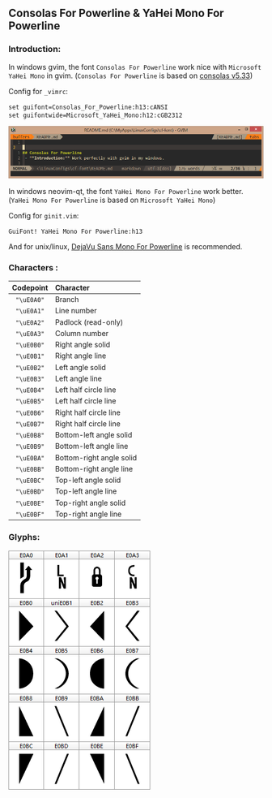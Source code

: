
## Consolas For Powerline & YaHei Mono For Powerline

### **Introduction:**
In windows gvim, the font `Consolas For Powerline` work nice with `Microsoft YaHei Mono` in gvim.
(`Consolas For Powerline` is based on [consolas v5.33](https://en.wikipedia.org/wiki/Consolas))

Config for `_vimrc`:

```vim
set guifont=Consolas_For_Powerline:h13:cANSI
set guifontwide=Microsoft_YaHei_Mono:h12:cGB2312
```

![example](./example.png)

In windows neovim-qt, the font `YaHei Mono For Powerline` work better.
(`YaHei Mono For Powerline` is based on `Microsoft YaHei Mono`)

Config for `ginit.vim`:

```vim
GuiFont! YaHei Mono For Powerline:h13
```

And for unix/linux, [DejaVu Sans Mono For Powerline](https://github.com/powerline/fonts/tree/master/DejaVuSansMono) is recommended.

### **Characters :**

| Codepoint  | Character                |
| :---:      | :---                     |
| `"\uE0A0"` | Branch                   |
| `"\uE0A1"` | Line number              |
| `"\uE0A2"` | Padlock (read-only)      |
| `"\uE0A3"` | Column number            |
| `"\uE0B0"` | Right angle solid        |
| `"\uE0B1"` | Right angle line         |
| `"\uE0B2"` | Left angle solid         |
| `"\uE0B3"` | Left angle line          |
| `"\uE0B4"` | Left half circle line    |
| `"\uE0B5"` | Left half circle line    |
| `"\uE0B6"` | Right half circle line   |
| `"\uE0B7"` | Right half circle line   |
| `"\uE0B8"` | Bottom-left angle solid  |
| `"\uE0B9"` | Bottom-left angle line   |
| `"\uE0BA"` | Bottom-right angle solid |
| `"\uE0BB"` | Bottom-right angle line  |
| `"\uE0BC"` | Top-left angle solid     |
| `"\uE0BD"` | Top-left angle line      |
| `"\uE0BE"` | Top-right angle solid    |
| `"\uE0BF"` | Top-right angle line     |

### **Glyphs:**

![Glyph](./glyph.png)
